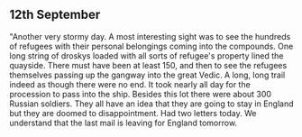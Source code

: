 ## 12th September

"Another very stormy day. A most interesting sight was to see the hundreds of refugees with their personal belongings coming into the compounds. One long string of droskys loaded with all sorts of refugee's property lined the quayside. There must have been at least 150, and then to see the refugees themselves passing up the gangway into the great Vedic. A long, long trail indeed as though there were no end. It took nearly all day for the procession to pass into the ship. Besides this lot there were about 300 Russian soldiers. They all have an idea that they are going to stay in England but they are doomed to disappointment. Had two letters today. We understand that the last mail is leaving for England tomorrow.